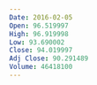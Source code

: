 ```yaml
---
Date: 2016-02-05
Open: 96.519997
High: 96.919998
Low: 93.690002
Close: 94.019997
Adj Close: 90.291489
Volume: 46418100
---
```

